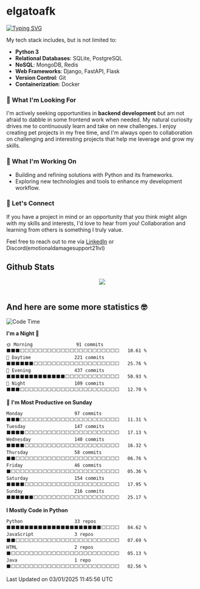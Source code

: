# elgatoafk

<div><a href="https://git.io/typing-svg"><img src="https://readme-typing-svg.demolab.com?font=Roboto+Slab&pause=100&color=B63AF7&vCenter=true&multiline=true&width=435&height=100&lines=%F0%9F%91%8B+Hi%2C+I'm+Olena!;I'm+a+Junior+Python+Developer+with+a+passion;for+backend+development." alt="Typing SVG" /></a></div>

My tech stack includes, but is not limited to:

- **Python 3**
- **Relational Databases**: SQLite, PostgreSQL
- **NoSQL**: MongoDB, Redis
- **Web Frameworks**: Django, FastAPI, Flask
- **Version Control**: Git
- **Containerization**: Docker

### 🚀 What I'm Looking For
I'm actively seeking opportunities in **backend development** but am not afraid to dabble in some frontend work when needed. My natural curiosity drives me to continuously learn and take on new challenges. I enjoy creating pet projects in my free time, and I'm always open to collaboration on challenging and interesting projects that help me leverage and grow my skills.

### 🌱 What I'm Working On
- Building and refining solutions with Python and its frameworks.
- Exploring new technologies and tools to enhance my development workflow.

### 🤝 Let's Connect
If you have a project in mind or an opportunity that you think might align with my skills and interests, I'd love to hear from you! Collaboration and learning from others is something I truly value.

Feel free to reach out to me via [LinkedIn](https://www.linkedin.com/in/olena-zolotkova/) or Discord(emotionaldamagesupport21lvl)

## Github Stats  
<div align="center"><img src="https://github-readme-stats.vercel.app/api?username=elgatoafk&show_icons=true&count_private=true&hide_border=true&theme=dracula&hide_rank=true" align="center" /></div>  

<br/>  

## And here are some more statistics 🤓  
<!--START_SECTION:waka-->
![Code Time](http://img.shields.io/badge/Code%20Time-2%2C038%20hrs%2030%20mins-blue)

**I'm a Night 🦉** 

```text
🌞 Morning                91 commits          ⬛⬛⬛⬜⬜⬜⬜⬜⬜⬜⬜⬜⬜⬜⬜⬜⬜⬜⬜⬜⬜⬜⬜⬜⬜   10.61 % 
🌆 Daytime                221 commits         ⬛⬛⬛⬛⬛⬛⬜⬜⬜⬜⬜⬜⬜⬜⬜⬜⬜⬜⬜⬜⬜⬜⬜⬜⬜   25.76 % 
🌃 Evening                437 commits         ⬛⬛⬛⬛⬛⬛⬛⬛⬛⬛⬛⬛⬛⬜⬜⬜⬜⬜⬜⬜⬜⬜⬜⬜⬜   50.93 % 
🌙 Night                  109 commits         ⬛⬛⬛⬜⬜⬜⬜⬜⬜⬜⬜⬜⬜⬜⬜⬜⬜⬜⬜⬜⬜⬜⬜⬜⬜   12.70 % 
```
📅 **I'm Most Productive on Sunday** 

```text
Monday                   97 commits          ⬛⬛⬛⬜⬜⬜⬜⬜⬜⬜⬜⬜⬜⬜⬜⬜⬜⬜⬜⬜⬜⬜⬜⬜⬜   11.31 % 
Tuesday                  147 commits         ⬛⬛⬛⬛⬜⬜⬜⬜⬜⬜⬜⬜⬜⬜⬜⬜⬜⬜⬜⬜⬜⬜⬜⬜⬜   17.13 % 
Wednesday                140 commits         ⬛⬛⬛⬛⬜⬜⬜⬜⬜⬜⬜⬜⬜⬜⬜⬜⬜⬜⬜⬜⬜⬜⬜⬜⬜   16.32 % 
Thursday                 58 commits          ⬛⬛⬜⬜⬜⬜⬜⬜⬜⬜⬜⬜⬜⬜⬜⬜⬜⬜⬜⬜⬜⬜⬜⬜⬜   06.76 % 
Friday                   46 commits          ⬛⬜⬜⬜⬜⬜⬜⬜⬜⬜⬜⬜⬜⬜⬜⬜⬜⬜⬜⬜⬜⬜⬜⬜⬜   05.36 % 
Saturday                 154 commits         ⬛⬛⬛⬛⬜⬜⬜⬜⬜⬜⬜⬜⬜⬜⬜⬜⬜⬜⬜⬜⬜⬜⬜⬜⬜   17.95 % 
Sunday                   216 commits         ⬛⬛⬛⬛⬛⬛⬜⬜⬜⬜⬜⬜⬜⬜⬜⬜⬜⬜⬜⬜⬜⬜⬜⬜⬜   25.17 % 
```


**I Mostly Code in Python** 

```text
Python                   33 repos            ⬛⬛⬛⬛⬛⬛⬛⬛⬛⬛⬛⬛⬛⬛⬛⬛⬛⬛⬛⬛⬛⬜⬜⬜⬜   84.62 % 
JavaScript               3 repos             ⬛⬛⬜⬜⬜⬜⬜⬜⬜⬜⬜⬜⬜⬜⬜⬜⬜⬜⬜⬜⬜⬜⬜⬜⬜   07.69 % 
HTML                     2 repos             ⬛⬜⬜⬜⬜⬜⬜⬜⬜⬜⬜⬜⬜⬜⬜⬜⬜⬜⬜⬜⬜⬜⬜⬜⬜   05.13 % 
Java                     1 repo              ⬛⬜⬜⬜⬜⬜⬜⬜⬜⬜⬜⬜⬜⬜⬜⬜⬜⬜⬜⬜⬜⬜⬜⬜⬜   02.56 % 
```




 Last Updated on 03/01/2025 11:45:56 UTC
<!--END_SECTION:waka-->

